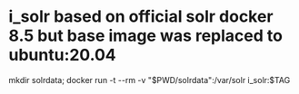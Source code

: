 # i_solr  based on official solr docker 8.5 but base image was replaced to ubuntu:20.04
mkdir solrdata;
docker run -t --rm -v "$PWD/solrdata":/var/solr i_solr:$TAG


